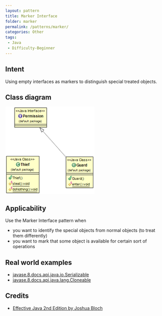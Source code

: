```yaml
---
layout: pattern
title: Marker Interface
folder: marker
permalink: /patterns/marker/
categories: Other
tags:
 - Java
 - Difficulty-Beginner
---
```


## Intent
Using empty interfaces as markers to distinguish special treated objects.

## Class diagram
![alt text](./etc/MarkerDiagram.png "Marker Interface")

## Applicability
Use the Marker Interface pattern when

* you want to identify the special objects from normal objects (to treat them differently)
* you want to mark that some object is available for certain sort of operations

## Real world examples

* [javase.8.docs.api.java.io.Serializable](https://docs.oracle.com/javase/8/docs/api/java/io/Serializable.html)
* [javase.8.docs.api.java.lang.Cloneable](https://docs.oracle.com/javase/8/docs/api/java/lang/Cloneable.html)

## Credits

* [Effective Java 2nd Edition by Joshua Bloch](https://www.amazon.com/Effective-Java-2nd-Joshua-Bloch/dp/0321356683)
